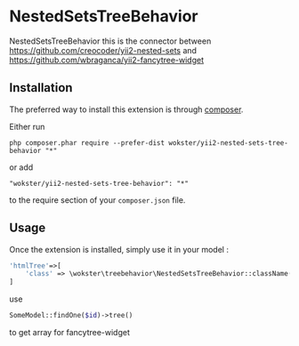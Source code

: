 NestedSetsTreeBehavior
======================
NestedSetsTreeBehavior this is the connector between
https://github.com/creocoder/yii2-nested-sets
and
https://github.com/wbraganca/yii2-fancytree-widget


Installation
------------

The preferred way to install this extension is through [composer](http://getcomposer.org/download/).

Either run

```
php composer.phar require --prefer-dist wokster/yii2-nested-sets-tree-behavior "*"
```

or add

```
"wokster/yii2-nested-sets-tree-behavior": "*"
```

to the require section of your `composer.json` file.


Usage
-----

Once the extension is installed, simply use it in your model  :

```php
'htmlTree'=>[
    'class' => \wokster\treebehavior\NestedSetsTreeBehavior::className()
]
```
use
```php
SomeModel::findOne($id)->tree()
```
to get array for fancytree-widget


